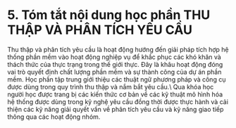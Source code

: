 # 5. Tóm tắt nội dung học phần THU THẬP VÀ PHÂN TÍCH YÊU CẦU
Thu thập và phân tích yêu cầu là hoạt động hướng đến giải pháp tích hợp hệ thống phần mềm vào hoạt động nghiệp vụ để khắc phục các khó khăn và thách thức của thực trạng trong thế giới thực. Đây là khâu hoạt động đóng vai trò quyết định chất lượng phần mềm và sự thành công của dự án phần mềm. Học phần tập trung giới thiệu các thuật ngữ phương pháp và công cụ được dùng trong quy trình thu thập và nắm bắt yêu cầu.\ Qua khóa học người học được trang bị các kiến thức cơ bản về các kỹ thuật mô hình hóa hệ thống được dùng trong kỹ nghệ yêu cầu đồng thời được thực hành và cải thiện các kỹ năng giải quyết vấn về phân tích yêu cầu và kỹ năng giao tiếp thông qua các hoạt động nhóm.
